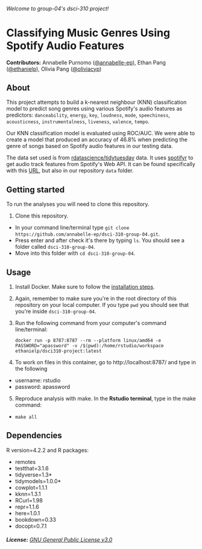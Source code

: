 ###### Welcome to group-04's dsci-310 project!

# Classifying Music Genres Using Spotify Audio Features

**Contributors:** Annabelle Purnomo ([@annabelle-ep](https://github.com/annabelle-ep)), Ethan Pang ([@ethanielp](https://github.com/ethanielp)), Olivia Pang ([@oliviacyp](https://github.com/oliviacyp))

## About
This project attempts to build a k-nearest neighbour (KNN) classification model to predict song genres using various  Spotify's audio features as predictors:
`danceability`, `energy`, `key`, `loudness`, `mode`, `speechiness`, `acousticness`, `instrumentalness`, `liveness`, `valence`, `tempo`. 

Our KNN classification model is evaluated using ROC/AUC. We were able to create a model that produced an accuracy of 46.8% when predicting the genre of songs based on Spotify audio features in our testing data.

The data set used is from [rdatascience/tidytuesday](https://github.com/rfordatascience/tidytuesday/tree/master/data/2020/2020-01-21) data. It uses [spotifyr](https://www.rcharlie.com/spotifyr/) to get audio track features from Spotify's Web API. It can be found specifically with this [URL](https://raw.githubusercontent.com/rfordatascience/tidytuesday/master/data/2020/2020-01-21/spotify_songs.csv), but also in our repository `data` folder.

## Getting started
To run the analyses you will need to clone this repository. 
1. Clone this repository. 
  - In your command line/terminal type ``git clone https://github.com/annabelle-ep/dsci-310-group-04.git``.
  - Press enter and after check it's there by typing `ls`. You should see a folder called `dsci-310-group-04`.
  - Move into this folder with ``cd dsci-310-group-04``. 

## Usage
1. Install Docker. Make sure to follow the [installation steps](https://docs.docker.com/engine/install/).
2. Again, remember to make sure you're in the root directory of this repository on your local computer. If you type `pwd` you should see that you're inside `dsci-310-group-04`. 
3. Run the following command from your computer's command line/terminal: 

    `docker run -p 8787:8787 --rm --platform linux/amd64 -e PASSWORD="apassword" -v /$(pwd):/home/rstudio/workspace ethanielp/dsci310-project:latest`
  
4. To work on files in this container, go to http://localhost:8787/ and type in the following
  - username: rstudio
  - password: apassword
  
5. Reproduce analysis with make. In the **Rstudio terminal**, type in the make command: 
  - `make all`

## Dependencies  
R version=4.2.2 and R packages: 
  - remotes
  - testthat=3.1.6
  - tidyverse=1.3*
  - tidymodels=1.0.0*
  - cowplot=1.1.1
  - kknn=1.3.1
  - RCurl=1.98
  - repr=1.1.6
  - here=1.0.1
  - bookdown=0.33
  - docopt=0.7.1

###### **License:** [GNU General Public License v3.0](https://www.gnu.org/licenses/gpl-3.0.en.html)
